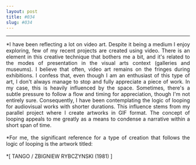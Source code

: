 ```yaml
---
layout: post
title: #034
slug: #034
---
```

---
<p class="description" style="text-align: justify;">
*I have been reflecting a lot on video art. Despite it being a medium I enjoy exploring, few of my recent projects are created using video. There is an element in this creative technique that bothers me a bit, and it's related to the modes of presentation in the visual arts context (galleries and museums). I believe that often, video art remains on the fringes during exhibitions. I confess that, even though I am an enthusiast of this type of art, I don't always manage to stop and fully appreciate a piece of work. In my case, this is heavily influenced by the space. Sometimes, there's a subtle pressure to follow a flow and timing for appreciation, though I'm not entirely sure. Consequently, I have been contemplating the logic of looping for audiovisual works with shorter durations. This influence stems from my parallel project where I create artworks in GIF format. The concept of looping appeals to me greatly as a means to condense a narrative within a short span of time.
<br>
  <br>
*For me, the significant reference for a type of creation that follows the logic of looping is the artwork titled:
<br>
  <br>
*[ TANGO / ZBIGNIEW RYBCZYNSKI (1981) ]
<br>
  <br>
